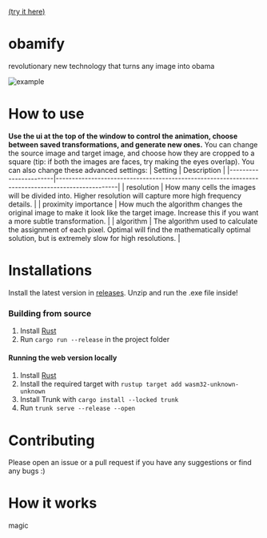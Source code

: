 [(try it here)](https://obamify.com/)
# obamify
revolutionary new technology that turns any image into obama

![example](example.gif)

# How to use

**Use the ui at the top of the window to control the animation, choose between saved transformations, and generate new ones.** You can change the source image and target image, and choose how they are cropped to a square (tip: if both the images are faces, try making the eyes overlap). You can also change these advanced settings:
| Setting               | Description                                                                                     |
|-----------------------|-------------------------------------------------------------------------------------------------|
| resolution            | How many cells the images will be divided into. Higher resolution will capture more high frequency details. |
| proximity importance  | How much the algorithm changes the original image to make it look like the target image. Increase this if you want a more subtle transformation. |
| algorithm             | The algorithm used to calculate the assignment of each pixel. Optimal will find the mathematically optimal solution, but is extremely slow for high resolutions. |

# Installations

Install the latest version in [releases](https://github.com/Spu7Nix/obamify/releases). Unzip and run the .exe file inside!

### Building from source

1. Install [Rust](https://www.rust-lang.org/tools/install)
2. Run `cargo run --release` in the project folder

#### Running the web version locally
1. Install [Rust](https://www.rust-lang.org/tools/install)
2. Install the required target with `rustup target add wasm32-unknown-unknown`
3. Install Trunk with `cargo install --locked trunk`
4. Run `trunk serve --release --open`

# Contributing

Please open an issue or a pull request if you have any suggestions or find any bugs :)

# How it works

magic
